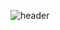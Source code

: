 ![header](https://capsule-render.vercel.app/api?type=waving&color=60C738&text=Jiho%20the%20Hippo&fontColor=2C8E39&fontAlignY=36)

<!--
**Jiho001/Jiho001** is a ✨ _special_ ✨ repository because its `README.md` (this file) appears on your GitHub profile.

Here are some ideas to get you started:

- 🔭 I’m currently working on ...
- 🌱 I’m currently learning ...
- 👯 I’m looking to collaborate on ...
- 🤔 I’m looking for help with ...
- 💬 Ask me about ...
- 📫 How to reach me: ...
- 😄 Pronouns: ...
- ⚡ Fun fact: ...
-->
